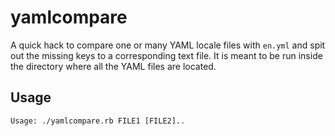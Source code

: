 yamlcompare
===========

A quick hack to compare one or many YAML locale files with `en.yml` and spit out the missing keys to a corresponding text file. It is meant to be run inside the directory where all the YAML files are located.

## Usage

    Usage: ./yamlcompare.rb FILE1 [FILE2]..
